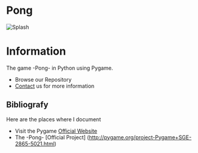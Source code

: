 Pong
========

![Splash](https://github.com/alejandrogm90/pong/blob/master/images/pong-screenshot.png)

# Information

The game -Pong- in Python using Pygame.
- Browse our Repository
- [Contact](https://github.com/alejandrogm90/pong/) us for more information

## Bibliografy

Here are the places where I document
- Visit the Pygame [Official Website](http://pygame.org/)
- The -Pong- [Official Project] (http://pygame.org/project-Pygame+SGE-2865-5021.html)
